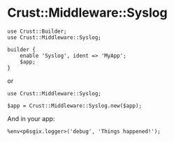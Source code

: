 # Crust::Middleware::Syslog

    use Crust::Builder;
    use Crust::Middleware::Syslog;

    builder {
        enable 'Syslog', ident => 'MyApp';
        $app;
    }

or

    use Crust::Middleware::Syslog;

    $app = Crust::Middleware::Syslog.new($app);

And in your app:

    %env<p6sgix.logger>('debug', 'Things happened!');

